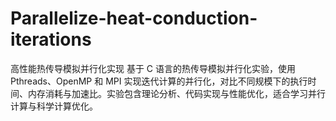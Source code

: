 # Parallelize-heat-conduction-iterations
高性能热传导模拟并行化实现 基于 C 语言的热传导模拟并行化实验，使用 Pthreads、OpenMP 和 MPI 实现迭代计算的并行化，对比不同规模下的执行时间、内存消耗与加速比。实验包含理论分析、代码实现与性能优化，适合学习并行计算与科学计算优化。
